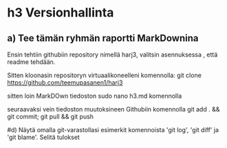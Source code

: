 # h3 Versionhallinta

## a) Tee tämän ryhmän raportti MarkDownina

 Ensin tehtiin githubiin repository nimellä harj3, valitsin asennuksessa
, että readme tehdään. 

Sitten kloonasin repositoryn virtuaalikoneelleni komennolla:
 git clone https://github.com/teemupasanen1/harj3

sitten loin MarkDOwn tiedoston sudo nano h3.md komennolla

seuraavaksi vein tiedoston muutoksineen Githubiin komennolla
git add . && git commit; git pull && git push


#d) Näytä omalla git-varastollasi esimerkit komennoista 'git log', 'git diff' ja 'git blame'. Selitä tulokset
